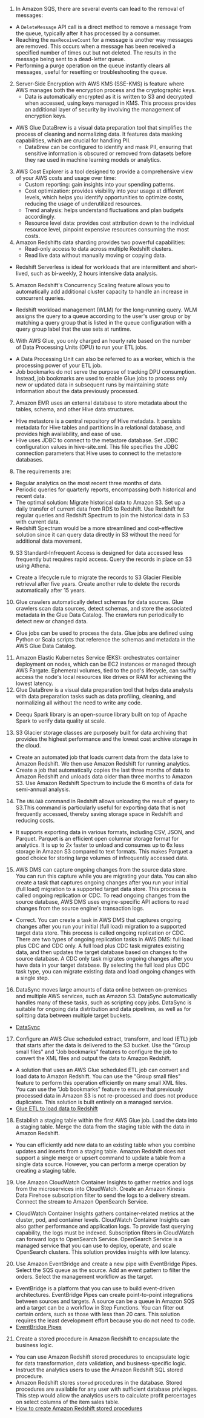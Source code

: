 1. In Amazon SQS, there are several events can lead to the removal of messages:
- A `DeleteMessage` API call is a direct method to remove a message from the queue, typically after it has processed by a consumer.
- Reaching the `maxReceiveCount` for a message is another way messages are removed. This occurs when a message has been received a specified number of times out but not deleted. The results in the message being sent to a dead-letter queue.
- Performing a purge operation on the queue instantly clears all messages, useful for resetting or troubleshooting the queue.
2. Server-Side Encryption with AWS KMS (SSE-KMS) is feature where AWS manages both the encryption process and the cryptographic keys.
   - Data is automatically encrypted as it is written to S3 and decrypted when accessed, using keys managed in KMS. This process provides an additional layer of security by involving the management of encryption keys.
- AWS Glue DataBrew is a visual data preparation tool that simplifies the process of cleaning and normalizing data. It features data masking capabilities, which are crucial for handling PII.
  - DataBrew can be configured to identify and mask PII, ensuring that sensitive information is obscured or removed from datasets before they rae used in machine learning models or analytics.
3. AWS Cost Explorer is a tool designed to provide a comprehensive view of your AWS costs and usage over time:
   - Custom reporting: gain insights into your spending patterns.
   - Cost optimization: provides visibility into your usage at different levels, which helps you identify opportunities to optimize costs, reducing the usage of underutilized resources.
   - Trend analysis: helps understand fluctuations and plan budgets accordingly.
   - Resource level data: provides cost attribution down to the individual resource level, pinpoint expensive resources consuming the most costs.
4. Amazon Redshifts data sharding provides two powerful capabilities:
   - Read-only access to data across multiple Redshift clusters.
   - Read live data without manually moving or copying data.
- Redshift Serverless is ideal for workloads that are intermittent and short-lived, such as bi-weekly, 2 hours intensive data analysis.
5. Amazon Redshift's Concurrency Scaling feature allows you to automatically add additional cluster capacity to handle an increase in concurrent queries.
- Redshift workload management (WLM) for the long-running query. WLM assigns the query to a queue according to the user's user group or by matching a query group that is listed in the queue configuration with a query group label that the use sets at runtime.
6. With AWS Glue, you only charged an hourly rate based on the number of Data Processing Units (DPU) to run your ETL jobs.
- A Data Processing Unit can also be referred to as a worker, which is the processing power of your ETL job.
- Job bookmarks do not serve the purpose of tracking DPU consumption. Instead, job bookmarks are used to enable Glue jobs to process only new or updated data in subsequent runs by maintaining state information about the data previously processed.
7. Amazon EMR uses an external database to store metadata about the tables, schema, and other Hive data structures.
- Hive metastore is a central repository of Hive metadata. It persists metadata for Hive tables and partitions in a relational database, and provides high availability, and ease of use.
- Hive uses JDBC to connect to the metastore database. Set JDBC configuration values in hive-site.xml. This file specifies the JDBC connection parameters that Hive uses to connect to the metastore databases.
8. The requirements are:
- Regular analytics on the most recent three months of data.
- Periodic queries for quarterly reports, encompassing both historical and recent data.
- The optimal solution: Migrate historical data to Amazon S3. Set up a daily transfer of current data from RDS to Redshift. Use Redshift for regular queries and Redshift Spectrum to join the historical data in S3 with current data.
- Redshift Spectrum would be a more streamlined and cost-effective solution since it can query data directly in S3 without the need for additional data movement.
9. S3 Standard-Infrequent Access is designed for data accessed less frequently but requires rapid access. Query the records in place on S3 using Athena.
- Create a lifecycle rule to migrate the records to S3 Glacier Flexible retrieval after five years. Create another rule to delete the records automatically after 15 years.
10. Glue crawlers automatically detect schemas for data sources. Glue crawlers scan data sources, detect schemas, and store the associated metadata in the Glue Data Catalog. The crawlers run periodically to detect new or changed data.
- Glue jobs can be used to process the data. Glue jobs are defined using Python or Scala scripts that reference the schemas and metadata in the AWS Glue Data Catalog.
11. Amazon Elastic Kubernetes Service (EKS): orchestrates container deployment on nodes, which can be EC2 instances or managed through AWS Fargate. Ephemeral volumes, tied to the pod's lifecycle, can swiftly access the node's local resources like drives or RAM for achieving the lowest latency.
12. Glue DataBrew is a visual data preparation tool that helps data analysts with data preparation tasks such as data profiling, cleaning, and normalizing all without the need to write any code.
- Deequ Spark library is an open-source library built on top of Apache Spark to verify data quality at scale.
13. S3 Glacier storage classes are purposely built for data archiving that provides the highest performance and the lowest cost archive storage in the cloud.
- Create an automated job that loads current data from the data lake to Amazon Redshift. We then use Amazon Redshift for running analytics. 
- Create a job that automatically copies the last three months of data to Amazon Redshift and unloads data older than three months to Amazon S3. Use Amazon Redshift Spectrum to include the 6 months of data for semi-annual analysis.
14. The `UNLOAD` command in Redshift allows unloading the result of query to S3.This command is particularly useful for exporting data that is not frequently accessed, thereby saving storage space in Redshift and reducing costs.
- It supports exporting data in various formats, including CSV, JSON, and Parquet. Parquet is an efficient open columnar storage format for analytics. It is up to 2x faster to unload and consumes up to 6x less storage in Amazon S3 compared to text formats. This makes Parquet a good choice for storing large volumes of infrequently accessed data.
15. AWS DMS can capture ongoing changes from the source data store. You can run this capture while you are migrating your data. You can also create a task that captures ongoing changes after you run your initial (full load) migration to a supported target data store. This process is called ongoing replication or CDC. To read ongoing changes from the source database, AWS DMS uses engine-specific API actions to read changes from the source engine's transaction logs.
- Correct. You can create a task in AWS DMS that captures ongoing changes after you run your initial (full load) migration to a supported target data store. This process is called ongoing replication or CDC. There are two types of ongoing replication tasks in AWS DMS: full load plus CDC and CDC only. A full load plus CDC task migrates existing data, and then updates the target database based on changes to the source database. A CDC only task migrates ongoing changes after you have data in your target database. By selecting the full load plus CDC task type, you can migrate existing data and load ongoing changes with a single step.
16. DataSync moves large amounts of data online between on-premises and multiple AWS services, such as Amazon S3. DataSync automatically handles many of these tasks, such as scripting copy jobs. DataSync is suitable for ongoing data distribution and data pipelines, as well as for splitting data between multiple target buckets.
- [DataSync](https://docs.aws.amazon.com/managedservices/latest/userguide/data-sync.html)
17. Configure an AWS Glue scheduled extract, transform, and load (ETL) job that starts after the data is delivered to the S3 bucket. Use the "Group small files" and "Job bookmarks" features to configure the job to convert the XML files and output the data to Amazon Redshift.
- A solution that uses an AWS Glue scheduled ETL job can convert and load data to Amazon Redshift. You can use the "Group small files" feature to perform this operation efficiently on many small XML files. You can use the "Job bookmarks" feature to ensure that previously processed data in Amazon S3 is not re-processed and does not produce duplicates. This solution is built entirely on a managed service.
- [Glue ETL to load data to Redshift](https://docs.aws.amazon.com/glue/latest/dg/aws-glue-programming-etl-connect-redshift-home.html)
18. Establish a staging table within the first AWS Glue job. Load the data into a staging table. Merge the data from the staging table with the data in Amazon Redshift.
- You can efficiently add new data to an existing table when you combine updates and inserts from a staging table. Amazon Redshift does not support a single merge or upsert command to update a table from a single data source. However, you can perform a merge operation by creating a staging table.
19. Use Amazon CloudWatch Container Insights to gather metrics and logs from the microservices into CloudWatch. Create an Amazon Kinesis Data Firehose subscription filter to send the logs to a delivery stream. Connect the stream to Amazon OpenSearch Service.
- CloudWatch Container Insights gathers container-related metrics at the cluster, pod, and container levels. CloudWatch Container Insights can also gather performance and application logs. To provide fast querying capability, the logs must be indexed. Subscription filters in CloudWatch can forward logs to OpenSearch Service. OpenSearch Service is a managed service that you can use to deploy, operate, and scale OpenSearch clusters. This solution provides insights with low latency.
20. Use Amazon EventBridge and create a new pipe with EventBridge Pipes. Select the SQS queue as the source. Add an event pattern to filter the orders. Select the management workflow as the target.
- EventBridge is a platform that you can use to build event-driven architectures. EventBridge Pipes can create point-to-point integrations between sources and targets. A source can be a queue in Amazon SQS and a target can be a workflow in Step Functions. You can filter out certain orders, such as those with less than 20 cars. This solution requires the least development effort because you do not need to code.
- [EventBridge Pipes](https://docs.aws.amazon.com/eventbridge/latest/userguide/pipes-concepts.html)
21. Create a stored procedure in Amazon Redshift to encapsulate the business logic.
- You can use Amazon Redshift stored procedures to encapsulate logic for data transformation, data validation, and business-specific logic.
- Instruct the analytics users to use the Amazon Redshift SQL stored procedure.
- Amazon Redshift stores `stored` procedures in the database. Stored procedures are available for any user with sufficient database privileges. This step would allow the analytics users to calculate profit percentages on select columns of the item sales table.
- [How to create Amazon Redshift stored procedures](https://docs.aws.amazon.com/redshift/latest/dg/stored-procedure-overview.html)